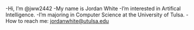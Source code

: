 -Hi, I’m @jww2442
-My name is Jordan White
-I’m interested in Artifical Intelligence.
-I’m majoring in Computer Science at the University of Tulsa. 
-How to reach me: jordanwhite@utulsa.edu
